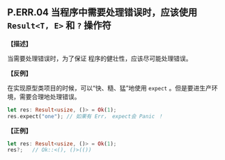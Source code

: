 ## P.ERR.04   当程序中需要处理错误时，应该使用 `Result<T, E>` 和 `?` 操作符 

**【描述】**

当需要处理错误时，为了保证 程序的健壮性，应该尽可能处理错误。

**【反例】**

在实现原型类项目的时候，可以“快、糙、猛”地使用 `expect`  。但是要进生产环境，需要合理地处理错误。

```rust
let res: Result<usize, ()> = Ok(1);
res.expect("one"); // 如果有 Err， expect会 Panic ！

```

**【正例】**

```rust
let res: Result<usize, ()> = Ok(1);
res?;   // Ok::<(), ()>(())
```
